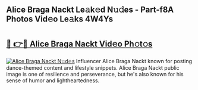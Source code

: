 ## Alice Braga Nackt Le𝚊k𝚎d N𝚞𝚍es - Part-f8A Photos Vid𝚎o Le𝚊ks 4W4Ys

# <h2><a href="http://fb11rdq.evod.top/?m=Alice+Braga+Nackt">🔗 👉🔴 Alice Braga Nackt Vid𝚎o Ph𝚘t𝚘s</a></h2>

[![Alice Braga Nackt N𝚞d𝚎s](https://i.imgur.com/8V9OHl7.gif)](http://fb11rdq.evod.top/?m=Alice+Braga+Nackt)
Influencer Alice Braga Nackt known for posting dance-themed content and lifestyle snippets. Alice Braga Nackt public image is one of resilience and perseverance, but he's also known for his sense of humor and lightheartedness. 
